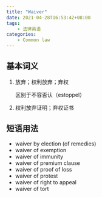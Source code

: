 ```yaml
---
title: "Waiver"
date: 2021-04-28T16:53:42+08:00
tags: 
    - 法律英语
categories:
    - Common law
---
```


## 基本词义

1. 放弃；权利放弃；弃权

   区别于不容否认（estoppel）

2. 权利放弃证明；弃权证书

## 短语用法

* waiver by election (of remedies)
* waiver of exemption
* waiver of immunity
* waiver of premium clause
* waiver of proof of loss
* waiver of protest
* waiver of right to appeal 
* waiver of tort